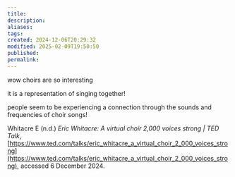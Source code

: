 ```yaml
---
title: 
description: 
aliases: 
tags: 
created: 2024-12-06T20:29:32
modified: 2025-02-09T19:50:50
published: 
permalink: 
---
```


wow choirs are so interesting

it is a representation of singing together!

people seem to be experiencing a connection through the sounds and frequencies of choir songs!


Whitacre E (n.d.) _Eric Whitacre: A virtual choir 2,000 voices strong | TED Talk_, [https://www.ted.com/talks/eric_whitacre_a_virtual_choir_2_000_voices_strong](https://www.ted.com/talks/eric_whitacre_a_virtual_choir_2_000_voices_strong), accessed 6 December 2024.

